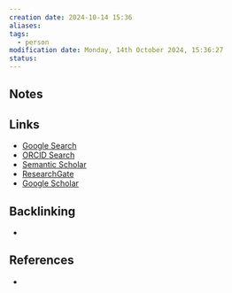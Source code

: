 ```yaml
---
creation date: 2024-10-14 15:36
aliases: 
tags:
  - person
modification date: Monday, 14th October 2024, 15:36:27
status:
---
```


## Notes

## Links

- [Google Search](https://www.google.com/search?q=Mike+X.+Cohen)
- [ORCID Search](https://orcid.org/orcid-search/search?searchQuery=Mike%20X.%20Cohen)
- [Semantic Scholar](https://www.semanticscholar.org/search?q=Mike%20X.%20Cohen&sort=relevance)
- [ResearchGate](https://www.researchgate.net/search?q=Mike%20X.%20Cohen)
- [Google Scholar](https://scholar.google.com/scholar?q=Mike+X.+Cohen)

## Backlinking

+

## References

+
